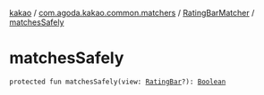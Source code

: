 [kakao](../../index.md) / [com.agoda.kakao.common.matchers](../index.md) / [RatingBarMatcher](index.md) / [matchesSafely](./matches-safely.md)

# matchesSafely

`protected fun matchesSafely(view: `[`RatingBar`](https://developer.android.com/reference/android/widget/RatingBar.html)`?): `[`Boolean`](https://kotlinlang.org/api/latest/jvm/stdlib/kotlin/-boolean/index.html)